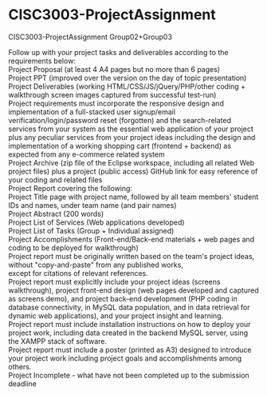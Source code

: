 # CISC3003-ProjectAssignment
CISC3003-ProjectAssignment Group02+Group03

Follow up with your project tasks and deliverables according to the requirements below:<br>
    Project Proposal (at least 4 A4 pages but no more than 6 pages)<br>
    Project PPT (improved over the version on the day of topic presentation)<br>
    Project Deliverables (working HTML/CSS/JS/jQuery/PHP/other coding + walkthrough screen images captured from successful test-run)<br>
    Project requirements must incorporate the responsive design and implementation of a full-stacked user signup/email verification/login/password reset (forgotten) and the search-related services from your system as the essential web application of your project plus any peculiar services from your project ideas including the design and implementation of a working shopping cart (frontend + backend) as expected from any e-commerce related system<br>
    Project Archive (zip file of the Eclipse workspace, including all related Web project files) plus a project (public access) GitHub link for easy reference of your coding and related files<br>
    Project Report covering the following:<br>
    Project Title page with project name, followed by all team members' student IDs and names, under team name (and pair names)<br>
    ​​Project Abstract (200 words)<br>
    Project List of Services (Web applications developed)<br>
    Project List of Tasks (Group + Individual assigned)<br>
    Project Accomplishments (Front-end/Back-end materials + web pages and coding to be deployed for walkthrough)<br>
    Project report must be originally written based on the team's project ideas, without "copy-and-paste" from any published works, <br>except for citations of relevant references.<br>
    Project report must explicitly include your project ideas (screens walkthrough), project front-end design (web pages developed and captured as screens demo), and project back-end development (PHP coding in database connectivity, in MySQL data population, and in data retrieval for dynamic web applications), and your project insight and learning.<br>
    Project report must include installation instructions on how to deploy your project work, including data created in the backend MySQL server, using the XAMPP stack of software.<br>
    Project report must include a poster (printed as A3) designed to introduce your project work including project goals and accomplishments among others.<br>
    Project Incomplete - what have not been completed up to the submission deadline<br>
